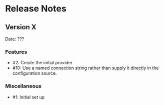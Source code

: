 # Release Notes

## Version X

Date: ???

### Features

- #2: Create the initial provider
- #10: Use a named connection string rather than supply it directly in the configuration source.

### Miscellaneous

- #1: Initial set up


